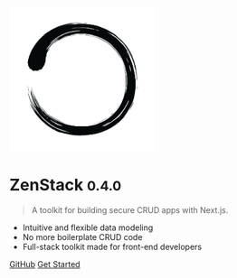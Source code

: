 ![logo](_media/logo.png)

# ZenStack <small>0.4.0</small>

> A toolkit for building secure CRUD apps with Next.js.

-   Intuitive and flexible data modeling
-   No more boilerplate CRUD code
-   Full-stack toolkit made for front-end developers

[GitHub](https://github.com/zenstackhq/zenstack/)
[Get Started](#zenstack)
